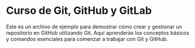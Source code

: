 # Curso de Git, GitHub y GitLab

Este es un archivo de ejemplo para demostrar cómo crear y gestionar un repositorio en GitHub utilizando Git. Aquí aprenderás los conceptos básicos y comandos esenciales para comenzar a trabajar con Git y GitHub.
